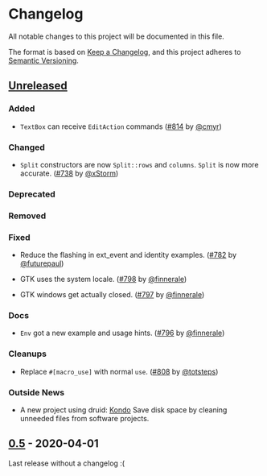 # Changelog

All notable changes to this project will be documented in this file.

The format is based on [Keep a Changelog](https://keepachangelog.com/en/1.0.0/),
and this project adheres to [Semantic Versioning](https://semver.org/spec/v2.0.0.html).

## [Unreleased]

### Added

- `TextBox` can receive `EditAction` commands ([#814](https://github.com/xi-editor/druid/pull/814) by [@cmyr])

### Changed

- `Split` constructors are now `Split::rows` and `columns`.
  `Split` is now more accurate. ([#738](https://github.com/xi-editor/druid/pull/738) by [@xStorm])

### Deprecated

### Removed

### Fixed

- Reduce the flashing in ext_event and identity examples. ([#782](https://github.com/xi-editor/druid/pull/782) by [@futurepaul])

- GTK uses the system locale. ([#798](https://github.com/xi-editor/druid/pull/798) by [@finnerale])

- GTK windows get actually closed. ([#797](https://github.com/xi-editor/druid/pull/797) by [@finnerale])

### Docs

- `Env` got a new example and usage hints. ([#796](https://github.com/xi-editor/druid/pull/796) by [@finnerale])

### Cleanups

- Replace `#[macro_use]` with normal `use`. ([#808](https://github.com/xi-editor/druid/pull/808) by [@totsteps])

### Outside News

- A new project using druid: [Kondo](https://github.com/tbillington/kondo) Save disk space by cleaning unneeded files from software projects.

## [0.5] - 2020-04-01

Last release without a changelog :(


[@xStorm]: https://github.com/xStorm

[@cmyr]: https://github.com/cmyr

[@totsteps]: https://github.com/totsteps

[@finnerale]: https://github.com/finnerale

[@futurepaul]: https://github.com/futurepaul



[Unreleased]: https://github.com/xi-editor/druid/compare/v0.5.0...master

[0.5]: https://github.com/xi-editor/druid/compare/v0.4.0...v0.5.0


